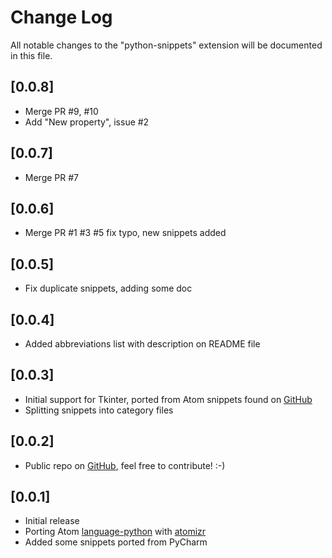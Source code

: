 # Change Log
All notable changes to the "python-snippets" extension will be documented in this file.

## [0.0.8]
- Merge PR #9, #10
- Add "New property", issue #2
  
## [0.0.7]
- Merge PR #7
  
## [0.0.6]
- Merge PR #1 #3 #5 fix typo, new snippets added

## [0.0.5]
- Fix duplicate snippets, adding some doc

## [0.0.4]
- Added abbreviations list with description on README file

## [0.0.3]
- Initial support for Tkinter, ported from Atom snippets found on [GitHub](https://github.com/adiultra/python-snippets) 
- Splitting snippets into category files

## [0.0.2]
- Public repo on [GitHub](https://github.com/cstrap/python-snippets), feel free to contribute! :-)

## [0.0.1]
- Initial release
- Porting Atom [language-python](https://github.com/atom/language-python) with [atomizr](https://www.npmjs.com/package/node-atomizr)  
- Added some snippets ported from PyCharm
